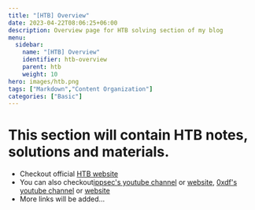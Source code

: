 ```yaml
---
title: "[HTB] Overview"
date: 2023-04-22T08:06:25+06:00
description: Overview page for HTB solving section of my blog
menu:
  sidebar:
    name: "[HTB] Overview"
    identifier: htb-overview
    parent: htb
    weight: 10
hero: images/htb.png
tags: ["Markdown","Content Organization"]
categories: ["Basic"]
---
```


# This section will contain HTB notes, solutions and materials.
- Checkout official [HTB website](https://app.hackthebox.com)
- You can also checkout[ippsec's youtube channel](https://www.youtube.com/@ippsec) or [website](https://ippsec.rocks), [0xdf's youtube channel](https://www.youtube.com/@0xdf) or [website](https://0xdf.gitlab.io/)
- More links will be added...